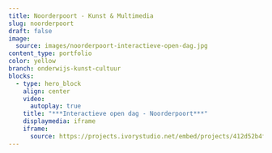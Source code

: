 ```yaml
---
title: Noorderpoort - Kunst & Multimedia
slug: noorderpoort
draft: false
image:
  source: images/noorderpoort-interactieve-open-dag.jpg
content_type: portfolio
color: yellow
branch: onderwijs-kunst-cultuur
blocks:
  - type: hero_block
    align: center
    video:
      autoplay: true
    title: "***Interactieve open dag - Noorderpoort***"
    displaymedia: iframe
    iframe:
      source: https://projects.ivorystudio.net/embed/projects/412d52b4fa953035e44a1beb
---
```

